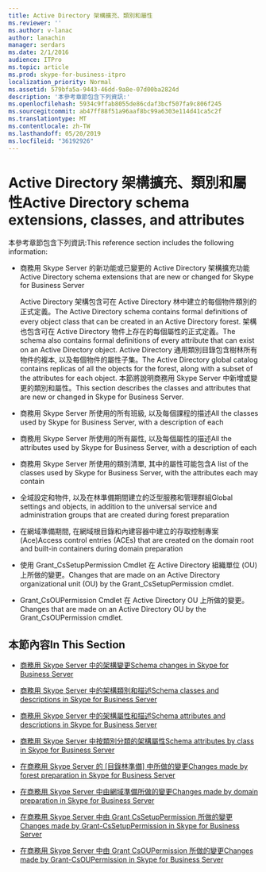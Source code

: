 ```yaml
---
title: Active Directory 架構擴充、類別和屬性
ms.reviewer: ''
ms.author: v-lanac
author: lanachin
manager: serdars
ms.date: 2/1/2016
audience: ITPro
ms.topic: article
ms.prod: skype-for-business-itpro
localization_priority: Normal
ms.assetid: 579bfa5a-9443-46dd-9a8e-07d00ba2824d
description: '本參考章節包含下列資訊:'
ms.openlocfilehash: 5934c9ffab8055de86cdaf3bcf507fa9c806f245
ms.sourcegitcommit: ab47ff88f51a96aaf8bc99a6303e114d41ca5c2f
ms.translationtype: MT
ms.contentlocale: zh-TW
ms.lasthandoff: 05/20/2019
ms.locfileid: "36192926"
---
```

# <a name="active-directory-schema-extensions-classes-and-attributes"></a><span data-ttu-id="be1f0-103">Active Directory 架構擴充、類別和屬性</span><span class="sxs-lookup"><span data-stu-id="be1f0-103">Active Directory schema extensions, classes, and attributes</span></span>
 
<span data-ttu-id="be1f0-104">本參考章節包含下列資訊:</span><span class="sxs-lookup"><span data-stu-id="be1f0-104">This reference section includes the following information:</span></span> 
  
- <span data-ttu-id="be1f0-105">商務用 Skype Server 的新功能或已變更的 Active Directory 架構擴充功能</span><span class="sxs-lookup"><span data-stu-id="be1f0-105">Active Directory schema extensions that are new or changed for Skype for Business Server</span></span>
    
    <span data-ttu-id="be1f0-106">Active Directory 架構包含可在 Active Directory 林中建立的每個物件類別的正式定義。</span><span class="sxs-lookup"><span data-stu-id="be1f0-106">The Active Directory schema contains formal definitions of every object class that can be created in an Active Directory forest.</span></span> <span data-ttu-id="be1f0-107">架構也包含可在 Active Directory 物件上存在的每個屬性的正式定義。</span><span class="sxs-lookup"><span data-stu-id="be1f0-107">The schema also contains formal definitions of every attribute that can exist on an Active Directory object.</span></span> <span data-ttu-id="be1f0-108">Active Directory 通用類別目錄包含樹林所有物件的複本, 以及每個物件的屬性子集。</span><span class="sxs-lookup"><span data-stu-id="be1f0-108">The Active Directory global catalog contains replicas of all the objects for the forest, along with a subset of the attributes for each object.</span></span> <span data-ttu-id="be1f0-109">本節將說明商務用 Skype Server 中新增或變更的類別和屬性。</span><span class="sxs-lookup"><span data-stu-id="be1f0-109">This section describes the classes and attributes that are new or changed in Skype for Business Server.</span></span>
    
- <span data-ttu-id="be1f0-110">商務用 Skype Server 所使用的所有班級, 以及每個課程的描述</span><span class="sxs-lookup"><span data-stu-id="be1f0-110">All the classes used by Skype for Business Server, with a description of each</span></span>
    
- <span data-ttu-id="be1f0-111">商務用 Skype Server 所使用的所有屬性, 以及每個屬性的描述</span><span class="sxs-lookup"><span data-stu-id="be1f0-111">All the attributes used by Skype for Business Server, with a description of each</span></span>
    
- <span data-ttu-id="be1f0-112">商務用 Skype Server 所使用的類別清單, 其中的屬性可能包含</span><span class="sxs-lookup"><span data-stu-id="be1f0-112">A list of the classes used by Skype for Business Server, with the attributes each may contain</span></span>
    
- <span data-ttu-id="be1f0-113">全域設定和物件, 以及在林準備期間建立的泛型服務和管理群組</span><span class="sxs-lookup"><span data-stu-id="be1f0-113">Global settings and objects, in addition to the universal service and administration groups that are created during forest preparation</span></span>
    
- <span data-ttu-id="be1f0-114">在網域準備期間, 在網域根目錄和內建容器中建立的存取控制專案 (Ace)</span><span class="sxs-lookup"><span data-stu-id="be1f0-114">Access control entries (ACEs) that are created on the domain root and built-in containers during domain preparation</span></span>
    
- <span data-ttu-id="be1f0-115">使用 Grant_CsSetupPermission Cmdlet 在 Active Directory 組織單位 (OU) 上所做的變更。</span><span class="sxs-lookup"><span data-stu-id="be1f0-115">Changes that are made on an Active Directory organizational unit (OU) by the Grant_CsSetupPermission cmdlet.</span></span>
    
- <span data-ttu-id="be1f0-116">Grant_CsOUPermission Cmdlet 在 Active Directory OU 上所做的變更。</span><span class="sxs-lookup"><span data-stu-id="be1f0-116">Changes that are made on an Active Directory OU by the Grant_CsOUPermission cmdlet.</span></span>
    
## <a name="in-this-section"></a><span data-ttu-id="be1f0-117">本節內容</span><span class="sxs-lookup"><span data-stu-id="be1f0-117">In This Section</span></span>

- [<span data-ttu-id="be1f0-118">商務用 Skype Server 中的架構變更</span><span class="sxs-lookup"><span data-stu-id="be1f0-118">Schema changes in Skype for Business Server</span></span>](schema-changes.md)
    
- [<span data-ttu-id="be1f0-119">商務用 Skype Server 中的架構類別和描述</span><span class="sxs-lookup"><span data-stu-id="be1f0-119">Schema classes and descriptions in Skype for Business Server</span></span>](schema-classes-and-descriptions.md)
    
- [<span data-ttu-id="be1f0-120">商務用 Skype Server 中的架構屬性和描述</span><span class="sxs-lookup"><span data-stu-id="be1f0-120">Schema attributes and descriptions in Skype for Business Server</span></span>](schema-attributes-and-descriptions.md)
    
- [<span data-ttu-id="be1f0-121">商務用 Skype Server 中按類別分類的架構屬性</span><span class="sxs-lookup"><span data-stu-id="be1f0-121">Schema attributes by class in Skype for Business Server</span></span>](schema-attributes-by-class.md)
    
- <span data-ttu-id="be1f0-122">[在商務用 Skype Server 的 [目錄林準備] 中所做的變更](changes-made-by-forest-preparation.md)</span><span class="sxs-lookup"><span data-stu-id="be1f0-122">[Changes made by forest preparation in Skype for Business Server](changes-made-by-forest-preparation.md)</span></span>
    
- [<span data-ttu-id="be1f0-123">在商務用 Skype Server 中由網域準備所做的變更</span><span class="sxs-lookup"><span data-stu-id="be1f0-123">Changes made by domain preparation in Skype for Business Server</span></span>](changes-made-by-domain-preparation.md)
    
- [<span data-ttu-id="be1f0-124">在商務用 Skype Server 中由 Grant CsSetupPermission 所做的變更</span><span class="sxs-lookup"><span data-stu-id="be1f0-124">Changes made by Grant-CsSetupPermission in Skype for Business Server</span></span>](changes-made-by-grant-cssetuppermission.md)
    
- [<span data-ttu-id="be1f0-125">在商務用 Skype Server 中由 Grant CsOUPermission 所做的變更</span><span class="sxs-lookup"><span data-stu-id="be1f0-125">Changes made by Grant-CsOUPermission in Skype for Business Server</span></span>](changes-made-by-grant-csoupermission.md)
    

